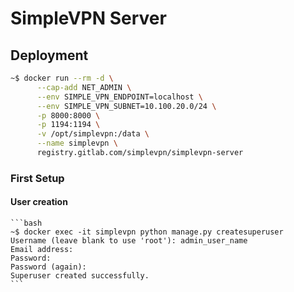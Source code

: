 # SimpleVPN Server

## Deployment

```bash
~$ docker run --rm -d \
      --cap-add NET_ADMIN \
      --env SIMPLE_VPN_ENDPOINT=localhost \
      --env SIMPLE_VPN_SUBNET=10.100.20.0/24 \
      -p 8000:8000 \
      -p 1194:1194 \
      -v /opt/simplevpn:/data \
      --name simplevpn \
      registry.gitlab.com/simplevpn/simplevpn-server
```

### First Setup

#### User creation
    ```bash
    ~$ docker exec -it simplevpn python manage.py createsuperuser
    Username (leave blank to use 'root'): admin_user_name
    Email address: 
    Password: 
    Password (again): 
    Superuser created successfully.
    ```
